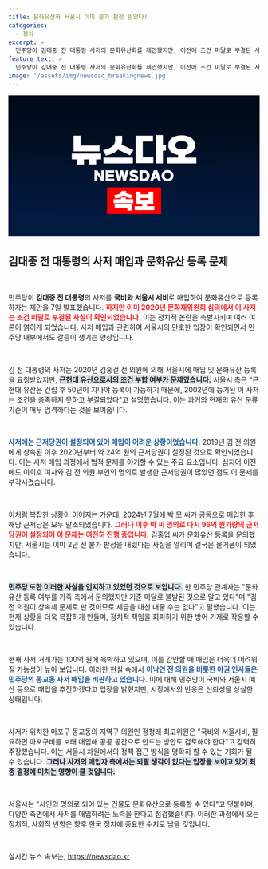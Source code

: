 ```yaml
---
title: 문화유산화 서울시 이미 불가 판정 받았다!
categories:
  - 정치
excerpt: >
  민주당이 김대중 전 대통령 사저의 문화유산화를 제안했지만, 이전에 조건 미달로 부결된 사실이 밝혀졌다. 근저당권 설정과 세금 문제 등 복잡한 상황 속에서 과연 매입이 가능한지 의문이 제기되고 있다. 클릭하고 자세한 내용을 확인해 보세요!
feature_text: >
  민주당이 김대중 전 대통령 사저의 문화유산화를 제안했지만, 이전에 조건 미달로 부결된 사실이 밝혀졌다. 근저당권 설정과 세금 문제 등 복잡한 상황 속에서 과연 매입이 가능한지 의문이 제기되고 있다. 클릭하고 자세한 내용을 확인해 보세요!
image: '/assets/img/newsdao_breakingnews.jpg'
---
```


<p><img src="/assets/img/newsdao_breakingnews.jpg" alt="implanttips 속보" /></p>

<h2 data-ke-size="size26">김대중 전 대통령의 사저 매입과 문화유산 등록 문제</h2>

<p data-ke-size="size16">&nbsp;</p>

<p>민주당이 <b>김대중 전 대통령</b>의 사저를 <b>국비와 서울시 세비</b>로 매입하여 문화유산으로 등록하자는 제안을 7일 발표했습니다. <b><span style="color: #ee2323;">하지만 이미 2020년 문화재위원회 심의에서 이 사저는 조건 미달로 부결된 사실이 확인되었습니다.</span></b> 이는 정치적 논란을 촉발시키며 여러 여론이 얽히게 되었습니다. 사저 매입과 관련하여 서울시의 단호한 입장이 확인되면서 민주당 내부에서도 갈등이 생기는 양상입니다. </p>

<p data-ke-size="size16">&nbsp;</p>

<p>김 전 대통령의 사저는 2020년 김홍걸 전 의원에 의해 서울시에 매입 및 문화유산 등록을 요청받았지만, <b><span style="background-color: #21538527;">근현대 유산으로서의 조건 부합 여부가 문제였습니다.</span></b> 서울시 측은 "근현대 유산은 건립 후 50년이 지나야 등록이 가능하기 때문에, 2002년에 등기된 이 사저는 조건을 충족하지 못하고 부결되었다"고 설명했습니다. 이는 과거와 현재의 유산 분류 기준이 매우 엄격하다는 것을 보여줍니다. </p>

<p data-ke-size="size16">&nbsp;</p>

<p><b><span style="color: #1a5490;">사저에는 근저당권이 설정되어 있어 매입이 어려운 상황이었습니다.</span></b> 2019년 김 전 의원에게 상속된 이후 2020년부터 약 24억 원의 근저당권이 설정된 것으로 확인되었습니다. 이는 사저 매입 과정에서 법적 문제를 야기할 수 있는 주요 요소입니다. 심지어 이전에도 이희호 여사와 김 전 의원 부인의 명의로 발생한 근저당권이 많았던 점도 이 문제를 부각시켰습니다.</p>

<p data-ke-size="size16">&nbsp;</p>

<p>이처럼 복잡한 상황이 이어지는 가운데, 2024년 7월에 박 모 씨가 공동으로 매입한 후 해당 근저당은 모두 말소되었습니다. <b><span style="color: #ee2323;">그러나 이후 박 씨 명의로 다시 96억 원가량의 근저당권이 설정되어 이 문제는 여전히 진행 중입니다.</span></b> 김홍업 씨가 문화유산 등록을 문의했지만, 서울시는 이미 2년 전 불가 판정을 내렸다는 사실을 알리며 결국은 물거품이 되었습니다.</p>

<p data-ke-size="size16">&nbsp;</p>

<p><b><span style="background-color: #21538527;">민주당 또한 이러한 사실을 인지하고 있었던 것으로 보입니다.</span></b> 한 민주당 관계자는 "문화유산 등록 여부를 가족 측에서 문의했지만 기준 미달로 불발된 것으로 알고 있다"며 "김 전 의원이 상속세 문제로 판 것이므로 세금을 대신 내줄 수는 없다"고 말했습니다. 이는 현재 상황을 더욱 복잡하게 만들며, 정치적 책임을 회피하기 위한 방어 기제로 작용할 수 있습니다.</p>

<p data-ke-size="size16">&nbsp;</p>

<p>현재 사저 거래가는 100억 원에 육박하고 있으며, 이를 감안할 때 매입은 더욱더 어려워질 가능성이 높아 보입니다. 이러한 현실 속에서 <b><span style="color: #1a5490;">이낙연 전 의원을 비롯한 야권 인사들은 민주당의 동교동 사저 매입을 비판하고 있습니다.</span></b> 이에 대해 민주당이 국비와 서울시 예산 등으로 매입을 추진하겠다고 입장을 밝혔지만, 시장에서의 반응은 신뢰성을 상실한 상태입니다.</p>

<p data-ke-size="size16">&nbsp;</p>

<p>사저가 위치한 마포구 동교동의 지역구 의원인 정청래 최고위원은 "국비와 서울시비, 필요하면 마포구비를 보태 매입해 공공 공간으로 만드는 방안도 검토해야 한다"고 강력히 주장했습니다. 이는 서울시 차원에서의 정책 접근 방식을 명확히 할 수 있는 기회가 될 수 있습니다. <b><span style="background-color: #21538527;">그러나 사저의 매입자 측에서는 되팔 생각이 없다는 입장을 보이고 있어 최종 결정에 미치는 영향이 클 것입니다.</span></b></p>

<p data-ke-size="size16">&nbsp;</p>

<p>서울시는 "사인의 명의로 되어 있는 건물도 문화유산으로 등록할 수 있다"고 덧붙이며, 다양한 측면에서 사저를 매입하려는 노력을 한다고 점검했습니다. 이러한 과정에서 오는 정치적, 사회적 반향은 향후 한국 정치에 중요한 수치로 남을 것입니다.</p>

<p data-ke-size="size16">&nbsp;</p>
실시간 뉴스 속보는, <a href="https://newsdao.kr" rel="dofollow">https://newsdao.kr</a>


